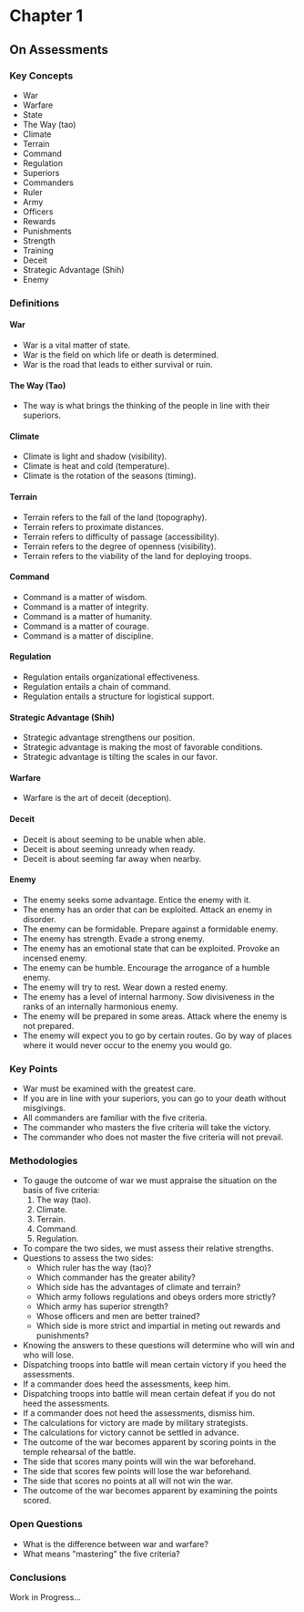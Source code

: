 # Chapter 1

## On Assessments

### Key Concepts

- War
- Warfare
- State
- The Way (tao)
- Climate
- Terrain
- Command
- Regulation
- Superiors
- Commanders
- Ruler
- Army
- Officers
- Rewards
- Punishments
- Strength
- Training
- Deceit
- Strategic Advantage (Shih)
- Enemy

### Definitions

#### War

- War is a vital matter of state.
- War is the field on which life or death is determined.
- War is the road that leads to either survival or ruin.

#### The Way (Tao)

- The way is what brings the thinking of the people in line with their superiors.

#### Climate

- Climate is light and shadow (visibility).
- Climate is heat and cold (temperature).
- Climate is the rotation of the seasons (timing).

#### Terrain

- Terrain refers to the fall of the land (topography).
- Terrain refers to proximate distances.
- Terrain refers to difficulty of passage (accessibility).
- Terrain refers to the degree of openness (visibility).
- Terrain refers to the viability of the land for deploying troops.

#### Command

- Command is a matter of wisdom.
- Command is a matter of integrity.
- Command is a matter of humanity.
- Command is a matter of courage.
- Command is a matter of discipline.

#### Regulation

- Regulation entails organizational effectiveness.
- Regulation entails a chain of command.
- Regulation entails a structure for logistical support.

#### Strategic Advantage (Shih)

- Strategic advantage strengthens our position.
- Strategic advantage is making the most of favorable conditions.
- Strategic advantage is tilting the scales in our favor.

#### Warfare

- Warfare is the art of deceit (deception).

#### Deceit

- Deceit is about seeming to be unable when able.
- Deceit is about seeming unready when ready.
- Deceit is about seeming far away when nearby.

#### Enemy

- The enemy seeks some advantage. Entice the enemy with it.
- The enemy has an order that can be exploited. Attack an enemy in disorder.
- The enemy can be formidable. Prepare against a formidable enemy.
- The enemy has strength. Evade a strong enemy.
- The enemy has an emotional state that can be exploited. Provoke an incensed enemy.
- The enemy can be humble. Encourage the arrogance of a humble enemy.
- The enemy will try to rest. Wear down a rested enemy.
- The enemy has a level of internal harmony. Sow divisiveness in the ranks of an internally harmonious enemy.
- The enemy will be prepared in some areas. Attack where the enemy is not prepared.
- The enemy will expect you to go by certain routes. Go by way of places where it would never occur to the enemy you would go.

### Key Points

- War must be examined with the greatest care.
- If you are in line with your superiors, you can go to your death without misgivings.
- All commanders are familiar with the five criteria.
- The commander who masters the five criteria will take the victory.
- The commander who does not master the five criteria will not prevail.

### Methodologies

- To gauge the outcome of war we must appraise the situation on the basis of five criteria:
  1. The way (tao).
  2. Climate.
  3. Terrain.
  4. Command.
  5. Regulation.
- To compare the two sides, we must assess their relative strengths.
- Questions to assess the two sides:
  - Which ruler has the way (tao)?
  - Which commander has the greater ability?
  - Which side has the advantages of climate and terrain?
  - Which army follows regulations and obeys orders more strictly?
  - Which army has superior strength?
  - Whose officers and men are better trained?
  - Which side is more strict and impartial in meting out rewards and punishments?
- Knowing the answers to these questions will determine who will win and who will lose.
- Dispatching troops into battle will mean certain victory if you heed the assessments.
- If a commander does heed the assessments, keep him.
- Dispatching troops into battle will mean certain defeat if you do not heed the assessments.
- If a commander does not heed the assessments, dismiss him.
- The calculations for victory are made by military strategists.
- The calculations for victory cannot be settled in advance.
- The outcome of the war becomes apparent by scoring points in the temple rehearsal of the battle.
- The side that scores many points will win the war beforehand.
- The side that scores few points will lose the war beforehand.
- The side that scores no points at all will not win the war.
- The outcome of the war becomes apparent by examining the points scored.

### Open Questions

- What is the difference between war and warfare?
- What means "mastering" the five criteria?

### Conclusions

Work in Progress...